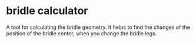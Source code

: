 # bridle calculator 

A tool for calculating the bridle geometry. It helps to find the changes of the position of the bridle center, when you change the bridle legs.

